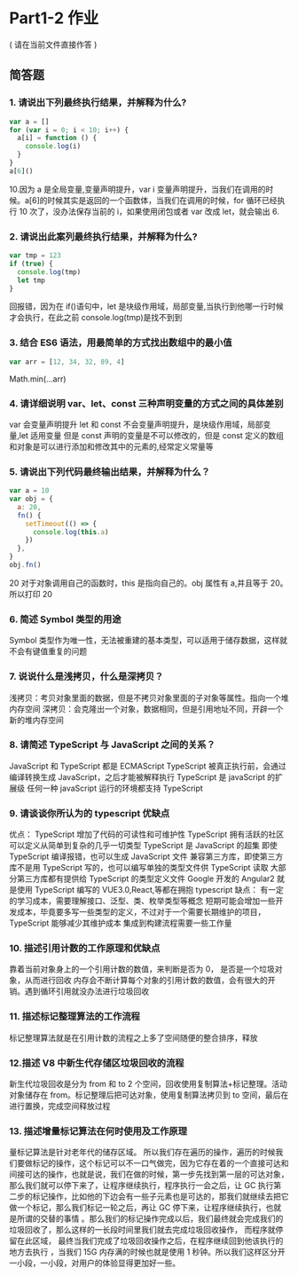 # Part1-2 作业

( 请在当前文件直接作答 )

## 简答题

### 1. 请说出下列最终执行结果，并解释为什么?

```javascript
var a = []
for (var i = 0; i < 10; i++) {
  a[i] = function () {
    console.log(i)
  }
}
a[6]()
```

10.因为 a 是全局变量,变量声明提升，var i 变量声明提升，当我们在调用的时候。a[6]的时候其实是返回的一个函数体，当我们在调用的时候，for 循环已经执行 10 次了，没办法保存当前的 i，如果使用闭包或者 var 改成 let，就会输出 6.

### 2. 请说出此案列最终执行结果，并解释为什么?

```javascript
var tmp = 123
if (true) {
  console.log(tmp)
  let tmp
}
```

回报错，因为在 if()语句中，let 是块级作用域，局部变量,当执行到他哪一行时候才会执行，在此之前 console.log(tmp)是找不到到

### 3. 结合 ES6 语法，用最简单的方式找出数组中的最小值

```javascript
var arr = [12, 34, 32, 89, 4]
```

Math.min(...arr)

### 4. 请详细说明 var、let、const 三种声明变量的方式之间的具体差别

var 会变量声明提升
let 和 const 不会变量声明提升，是块级作用域，局部变量,let 适用变量
但是 const 声明的变量是不可以修改的，但是 const 定义的数组和对象是可以进行添加和修改其中的元素的,经常定义常量等

### 5. 请说出下列代码最终输出结果，并解释为什么？

```javascript
var a = 10
var obj = {
  a: 20,
  fn() {
    setTimeout(() => {
      console.log(this.a)
    })
  },
}
obj.fn()
```

20
对于对象调用自己的函数时，this 是指向自己的。obj 属性有 a,并且等于 20。所以打印 20

### 6. 简述 Symbol 类型的用途

Symbol 类型作为唯一性，无法被重建的基本类型，可以适用于储存数据，这样就不会有键值重复的问题

### 7. 说说什么是浅拷贝，什么是深拷贝？

浅拷贝：考贝对象里面的数据，但是不拷贝对象里面的子对象等属性。指向一个堆内存空间
深拷贝：会克隆出一个对象，数据相同，但是引用地址不同，开辟一个新的堆内存空间

### 8. 请简述 TypeScript 与 JavaScript 之间的关系？

JavaScript 和 TypeScript 都是 ECMAScript
TypeScript 被真正执行前，会通过编译转换生成 JavaScript，之后才能被解释执行
TypeScript 是 javaScript 的扩展级
任何一种 javaScript 运行的环境都支持 TypeScript

### 9. 请谈谈你所认为的 typescript 优缺点

优点：
TypeScript 增加了代码的可读性和可维护性
TypeScript 拥有活跃的社区
可以定义从简单到复杂的几乎一切类型
TypeScript 是 JavaScript 的超集
即使 TypeScript 编译报错，也可以生成 JavaScript 文件
兼容第三方库，即使第三方库不是用 TypeScript 写的，也可以编写单独的类型文件供 TypeScript 读取
大部分第三方库都有提供给 TypeScript 的类型定义文件
Google 开发的 Angular2 就是使用 TypeScript 编写的
VUE3.0,React,等都在拥抱 typescript
缺点：
有一定的学习成本，需要理解接口、泛型、类、枚举类型等概念
短期可能会增加一些开发成本，毕竟要多写一些类型的定义，不过对于一个需要长期维护的项目，TypeScript 能够减少其维护成本
集成到构建流程需要一些工作量

### 10. 描述引用计数的工作原理和优缺点

靠着当前对象身上的一个引用计数的数值，来判断是否为 0， 是否是一个垃圾对象，从而进行回收
内存会不断计算每个对象的引用计数的数值，会有很大的开销。遇到循环引用就没办法进行垃圾回收

### 11. 描述标记整理算法的工作流程

标记整理算法就是在引用计数的流程之上多了空间随便的整合排序，释放

### 12.描述 V8 中新生代存储区垃圾回收的流程

新生代垃圾回收是分为 from 和 to 2 个空间，回收使用复制算法+标记整理。活动对象储存在 from。标记整理后把可达对象，使用复制算法拷贝到 to 空间，最后在进行置换，完成空间释放过程

### 13. 描述增量标记算法在何时使用及工作原理

量标记算法是针对老年代的储存区域。 所以我们存在遍历的操作，遍历的时候我们要做标记的操作，这个标记可以不一口气做完，因为它存在着的一个直接可达和间接可达的操作，也就是说，我们在做的时候，第一步先找到第一层的可达对象，那么我们就可以停下来了，让程序继续执行，程序执行一会之后，让 GC 执行第二步的标记操作，比如他的下边会有一些子元素也是可达的，那我们就继续去把它做一个标记，那么我们标记一轮之后，再让 GC 停下来，让程序继续执行，也就是所谓的交替的事情 。那么我们的标记操作完成以后，我们最终就会完成我们的垃圾回收了，那么这样的一长段时间里我们就去完成垃圾回收操作， 而程序就停留在此区域， 最终当我们完成了垃圾回收操作之后，在程序继续回到他该执行的地方去执行 ，当我们 15G 内存满的时候也就是使用 1 秒钟。所以我们这样区分开一小段，一小段，对用户的体验显得更加好一些。
